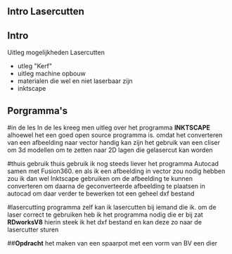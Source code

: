 ## Intro Lasercutten
## **Intro**
Uitleg mogelijkheden Lasercutten
* utleg "Kerf"
* uitleg machine opbouw
* materialen die wel en niet laserbaar zijn
* inktscape

## **Porgramma's**

#in de les
In de les kreeg men uitleg over het programma **INKTSCAPE**
alhoewel het een goed open source programma is. omdat het converteren van een afbeelding naar vector handig kan zijn
het gebruik van een cliser om 3d modellen om te zetten naar 2D lagen die gelasercut kan worden

#thuis gebruik
thuis gebruik ik nog steeds liever het programma Autocad samen met Fusion360.
en als ik een afbeelding in vector zou nodig hebben zou ik dan wel Inktscape gebruiken om de afbeelding te kunnen converteren
om daarna de geconverteerde afbeelding te plaatsen in autocad om daar verder te bewerken tot een geheel dxf bestand

#lasercutting programma
zelf kan ik lasercutten bij iemand die ik. om de laser correct te gebruiken heb ik het programma nodig die er bij zat
**RDworksV8** hierin steek ik het dxf bestand en kan deze zo naar de lasercutter sturen

##**Opdracht**
het maken van een spaarpot met een vorm van BV een dier


